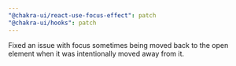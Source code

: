 ```yaml
---
"@chakra-ui/react-use-focus-effect": patch
"@chakra-ui/hooks": patch
---
```


Fixed an issue with focus sometimes being moved back to the open element when it
was intentionally moved away from it.
